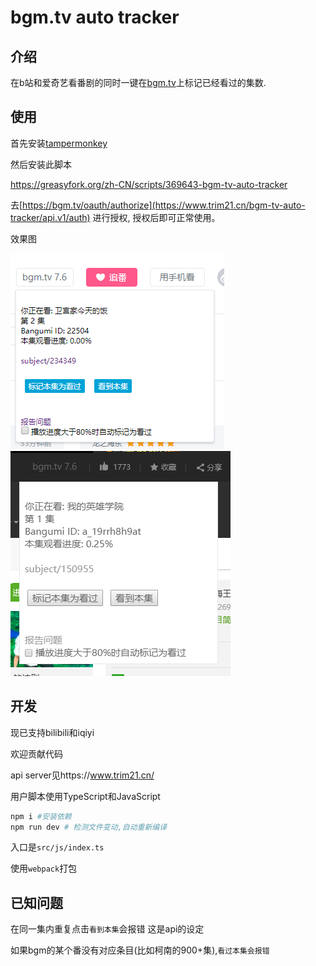 # bgm.tv auto tracker

## 介绍

在b站和爱奇艺看番剧的同时一键在[bgm.tv](https://bgm.tv/)上标记已经看过的集数.

## 使用

首先安装[tampermonkey](https://chrome.google.com/webstore/detail/tampermonkey/dhdgffkkebhmkfjojejmpbldmpobfkfo)

然后安装此脚本

https://greasyfork.org/zh-CN/scripts/369643-bgm-tv-auto-tracker

去[https://bgm.tv/oauth/authorize](https://www.trim21.cn/bgm-tv-auto-tracker/api.v1/auth)
进行授权, 授权后即可正常使用。

效果图

![bilibili](docs/screenshot/bilibili.png)
![iqiyi](docs/screenshot/iqiyi.png)

## 开发

现已支持bilibili和iqiyi

欢迎贡献代码

api server见https://www.trim21.cn/

用户脚本使用TypeScript和JavaScript

```bash
npm i #安装依赖
npm run dev # 检测文件变动,自动重新编译
```

入口是`src/js/index.ts`

使用`webpack`打包

## 已知问题

在同一集内重复点击`看到本集`会报错 这是api的设定

如果bgm的某个番没有对应条目(比如柯南的900+集),`看过本集会报错`
